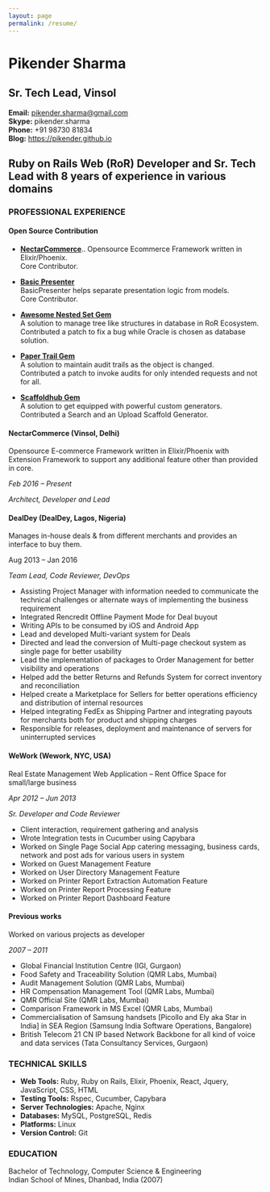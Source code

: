 ```yaml
---
layout: page
permalink: /resume/
---
```


# Pikender Sharma

## Sr. Tech Lead, Vinsol  
**Email:** <pikender.sharma@gmail.com>  
**Skype:** pikender.sharma  
**Phone:** +91 98730 81834  
**Blog:** <https://pikender.github.io>  

## Ruby on Rails Web (RoR) Developer and Sr. Tech Lead with 8 years of experience in various domains

### PROFESSIONAL EXPERIENCE

#### Open Source Contribution

- [**NectarCommerce**](https://github.com/vinsol/nectarcommerce)..
  Opensource Ecommerce Framework written in Elixir/Phoenix.  
  Core Contributor.

- [**Basic Presenter**](https://github.com/vinsol/basic_presenter)  
  BasicPresenter helps separate presentation logic from models.  
  Core Contributor.

- [**Awesome Nested Set Gem**](https://github.com/collectiveidea/awesome_nested_set/commit/45285d7ca4b3900745756d2037ded2f9c674a373)  
  A solution to manage tree like structures in database in RoR Ecosystem.  
  Contributed a patch to fix a bug while Oracle is chosen as database solution.

- [**Paper Trail Gem**](https://github.com/airblade/paper_trail/commit/4bb7306ccfa845399ef53a676935982453d51617)  
  A solution to maintain audit trails as the object is changed.  
  Contributed a patch to invoke audits for only intended requests and not for all.

- [**Scaffoldhub Gem**](https://github.com/pikender/UploadExcel)  
  A solution to get equipped with powerful custom generators.  
  Contributed a Search and an Upload Scaffold Generator.


#### NectarCommerce (Vinsol, Delhi)

Opensource E-commerce Framework written in Elixir/Phoenix with Extension Framework to support any additional feature other than provided in core.

*Feb 2016 – Present*

*Architect, Developer and Lead*

#### DealDey (DealDey, Lagos, Nigeria)

Manages in-house deals & from different merchants and provides an interface to buy them.

Aug 2013 – Jan 2016

*Team Lead, Code Reviewer, DevOps*

- Assisting Project Manager with information needed to communicate the technical challenges or alternate ways of implementing the business requirement
- Integrated Rencredit Offline Payment Mode for Deal buyout
- Writing APIs to be consumed by iOS and Android App
- Lead and developed Multi-variant system for Deals
- Directed and lead the conversion of Multi-page checkout system as single page for better usability
- Lead the implementation of packages to Order Management for better visibility and operations
- Helped add the better Returns and Refunds System for correct inventory and reconciliation
- Helped create a Marketplace for Sellers for better operations efficiency and distribution of internal resources
- Helped integrating FedEx as Shipping Partner and integrating payouts for merchants both for product and shipping charges
- Responsible for releases, deployment and maintenance of servers for uninterrupted services

#### WeWork (Wework, NYC, USA)

Real Estate Management Web Application – Rent Office Space for small/large business

*Apr 2012 – Jun 2013*

*Sr. Developer and Code Reviewer*

- Client interaction, requirement gathering and analysis
- Wrote Integration tests in Cucumber using Capybara
- Worked on Single Page Social App catering messaging, business cards, network and post ads for various users in system
- Worked on Guest Management Feature
- Worked on User Directory Management Feature
- Worked on Printer Report Extraction Automation Feature
- Worked on Printer Report Processing Feature
- Worked on Printer Report Dashboard Feature

#### Previous works

Worked on various projects as developer

*2007 – 2011*

- Global Financial Institution Centre (IGI, Gurgaon)
- Food Safety and Traceability Solution (QMR Labs, Mumbai)
- Audit Management Solution (QMR Labs, Mumbai)
- HR Compensation Management Tool (QMR Labs, Mumbai)
- QMR Official Site (QMR Labs, Mumbai)
- Comparison Framework in MS Excel (QMR Labs, Mumbai)
- Commercialisation of Samsung handsets [Picollo and Ely aka Star in India] in SEA Region (Samsung India Software Operations, Bangalore)
- British Telecom 21 CN IP based Network Backbone for all kind of voice and data services (Tata Consultancy Services, Gurgaon)

### TECHNICAL SKILLS

- **Web Tools:** Ruby, Ruby on Rails, Elixir, Phoenix, React, Jquery, JavaScript, CSS, HTML
- **Testing Tools:** Rspec, Cucumber, Capybara
- **Server Technologies:** Apache, Nginx
- **Databases:** MySQL, PostgreSQL, Redis
- **Platforms:** Linux
- **Version Control:** Git

### EDUCATION

Bachelor of Technology, Computer Science & Engineering  
Indian School of Mines, Dhanbad, India (2007)

